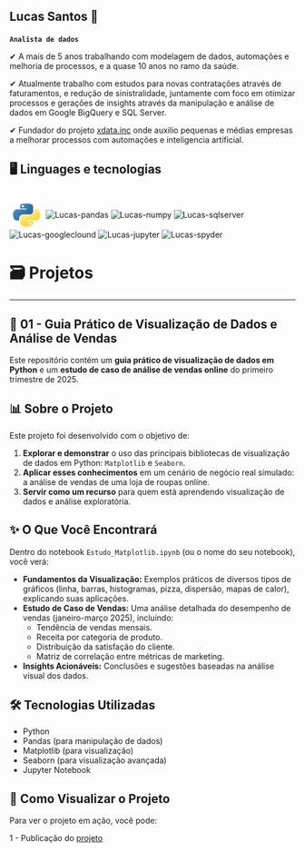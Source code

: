 ## Lucas Santos 💬
**`Analista de dados`**
 
 
 ✔ A mais de 5 anos trabalhando com modelagem de dados, automações e melhoria de processos, e a quase 10 anos no ramo da saúde.
 
 ✔ Atualmente trabalho com estudos para novas contratações através de faturamentos, e redução de sinistralidade, juntamente com foco em otimizar processos e gerações de insights através da manipulação e análise de dados em Google BigQuery e SQL Server.
 
 ✔ Fundador do projeto [xdata.inc](https://www.instagram.com/xdata.inc) onde auxilio pequenas e médias empresas a melhorar processos com automações e inteligencia artificial.


## 🖥 Linguages e tecnologias 
<div style="display: inline_block"><br>
  <img align="center" alt="Lucas-Python" height="50" width="60" src="https://raw.githubusercontent.com/devicons/devicon/master/icons/python/python-original.svg">
  <img align="center" alt="Lucas-pandas" height="50" width="60" src="https://cdn.jsdelivr.net/gh/devicons/devicon@latest/icons/pandas/pandas-original.svg" />
  <img align="center" alt="Lucas-numpy" height="50" width="60" src="https://cdn.jsdelivr.net/gh/devicons/devicon@latest/icons/numpy/numpy-plain-wordmark.svg" />
  <img align="center" alt="Lucas-sqlserver" height="50" width="60" <img src="https://cdn.jsdelivr.net/gh/devicons/devicon@latest/icons/microsoftsqlserver/microsoftsqlserver-original.svg"/>      
  <img align="center" alt="Lucas-googleclound" height="50" width="60" src="https://cdn.jsdelivr.net/gh/devicons/devicon@latest/icons/googlecloud/googlecloud-original.svg" />
  <img align="center" alt="Lucas-jupyter" height="50" width="60" src="https://cdn.jsdelivr.net/gh/devicons/devicon@latest/icons/jupyter/jupyter-original-wordmark.svg" />
  <img align="center" alt="Lucas-spyder" height="50" width="60" src="https://cdn.jsdelivr.net/gh/devicons/devicon@latest/icons/spyder/spyder-original.svg" />   
</div>



# 🗃 Projetos
---

## 📍 01 - Guia Prático de Visualização de Dados e Análise de Vendas

Este repositório contém um **guia prático de visualização de dados em Python** e um **estudo de caso de análise de vendas online** do primeiro trimestre de 2025.



## 📊 Sobre o Projeto

Este projeto foi desenvolvido com o objetivo de:
1.  **Explorar e demonstrar** o uso das principais bibliotecas de visualização de dados em Python: `Matplotlib` e `Seaborn`.
2.  **Aplicar esses conhecimentos** em um cenário de negócio real simulado: a análise de vendas de uma loja de roupas online.
3.  **Servir como um recurso** para quem está aprendendo visualização de dados e análise exploratória.



## ✨ O Que Você Encontrará

Dentro do notebook `Estudo_Matplotlib.ipynb` (ou o nome do seu notebook), você verá:

* **Fundamentos da Visualização:** Exemplos práticos de diversos tipos de gráficos (linha, barras, histogramas, pizza, dispersão, mapas de calor), explicando suas aplicações.
* **Estudo de Caso de Vendas:** Uma análise detalhada do desempenho de vendas (janeiro-março 2025), incluindo:
    * Tendência de vendas mensais.
    * Receita por categoria de produto.
    * Distribuição da satisfação do cliente.
    * Matriz de correlação entre métricas de marketing.
* **Insights Acionáveis:** Conclusões e sugestões baseadas na análise visual dos dados.



## 🛠️ Tecnologias Utilizadas

* Python
* Pandas (para manipulação de dados)
* Matplotlib (para visualização)
* Seaborn (para visualização avançada)
* Jupyter Notebook



## 🚀 Como Visualizar o Projeto

Para ver o projeto em ação, você pode:

1 - Publicação do [projeto](https://www.linkedin.com/posts/aandrad5_guia-pr%C3%A1tico-de-data-viz-com-python-activity-7331474137346977792-f-jO?utm_source=share&utm_medium=member_desktop&rcm=ACoAAFlhnaEBObUM8vnGYuW4MRpJovvK29aLlzM)















<!-- **`Em andameno...`**
<!--
**andrad5/andrad5** is a ✨ _special_ ✨ repository because its `README.md` (this file) appears on your GitHub profile.

Here are some ideas to get you started:

- 🔭 I’m currently working on ...
- 🌱 I’m currently learning ...
- 👯 I’m looking to collaborate on ...
- 🤔 I’m looking for help with ...
- 💬 Ask me about ...
- 📫 How to reach me: ...
- 😄 Pronouns: ...
- ⚡ Fun fact: ...
-->
